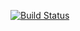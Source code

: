 

[![Build Status](https://travis-ci.org/obasajujoshua31/JoshTravis.svg?branch=develop)](https://travis-ci.org/obasajujoshua31/JoshTravis)